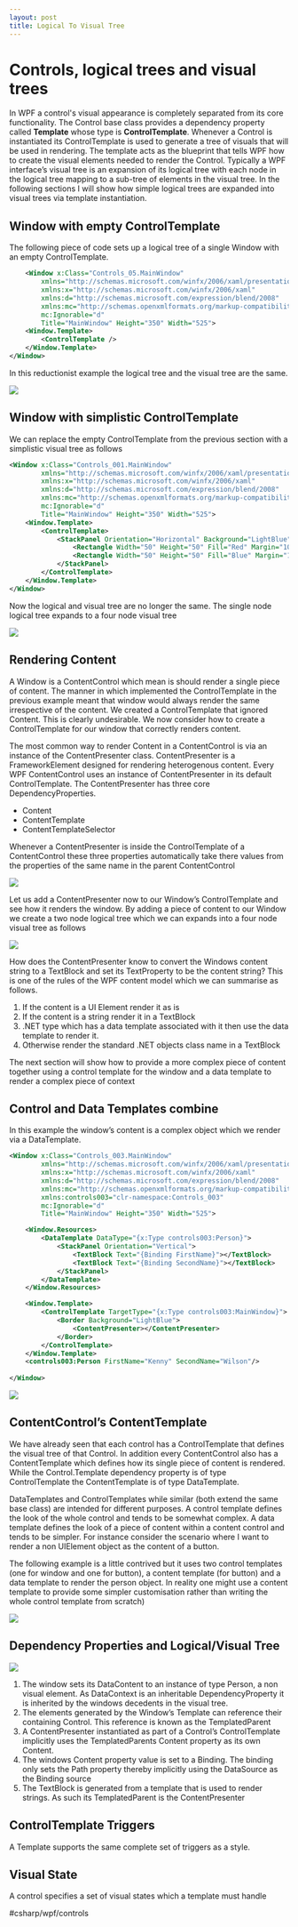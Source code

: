 ```yaml
---
layout: post
title: Logical To Visual Tree
---
```


# Controls, logical trees and visual trees
In WPF a control's visual appearance is completely separated from its core functionality. The Control base class provides a dependency property called **Template** whose type is **ControlTemplate**. Whenever a Control is instantiated its ControlTemplate is used to generate a tree of visuals that will be used in rendering. The template acts as the blueprint that tells WPF how to create the visual elements needed to render the Control. Typically a WPF interface’s visual tree is an expansion of its logical tree with each node in the logical tree mapping to a sub-tree of elements in the visual tree.  In the following sections I will show how simple logical trees are expanded into visual trees via template instantiation.


## Window with empty ControlTemplate
The following piece of code sets up a logical tree of a single Window with an empty ControlTemplate. 

```xml
	<Window x:Class="Controls_05.MainWindow"
        xmlns="http://schemas.microsoft.com/winfx/2006/xaml/presentation"
        xmlns:x="http://schemas.microsoft.com/winfx/2006/xaml"
        xmlns:d="http://schemas.microsoft.com/expression/blend/2008"
        xmlns:mc="http://schemas.openxmlformats.org/markup-compatibility/2006"
        mc:Ignorable="d"
        Title="MainWindow" Height="350" Width="525">
    <Window.Template>
        <ControlTemplate />
    </Window.Template>
</Window>
```

In this reductionist example the logical tree and the visual tree are the same. 


![](/assets/2017-11-25-Logical-To-Visual-Tree/A2E29814-7E77-4E7E-902D-29675AC7CF8B.png)



## Window with simplistic ControlTemplate
We can replace the empty ControlTemplate from the previous section with a simplistic visual tree as follows

```xml
<Window x:Class="Controls_001.MainWindow"
        xmlns="http://schemas.microsoft.com/winfx/2006/xaml/presentation"
        xmlns:x="http://schemas.microsoft.com/winfx/2006/xaml"
        xmlns:d="http://schemas.microsoft.com/expression/blend/2008"
        xmlns:mc="http://schemas.openxmlformats.org/markup-compatibility/2006"
        mc:Ignorable="d"
        Title="MainWindow" Height="350" Width="525">
    <Window.Template>
        <ControlTemplate>
            <StackPanel Orientation="Horizontal" Background="LightBlue">
                <Rectangle Width="50" Height="50" Fill="Red" Margin="10"/>
                <Rectangle Width="50" Height="50" Fill="Blue" Margin="10"/>
            </StackPanel>
        </ControlTemplate>
    </Window.Template>
</Window>
```

Now the logical and visual tree are no longer the same.  The single node logical tree expands to a four node visual tree

![](/assets/2017-11-25-Logical-To-Visual-Tree/E13FC017-983B-4D1E-95BF-2569373E9DC0.png)

## Rendering Content
A Window is a ContentControl which mean is should render a single piece of content. The manner in which implemented the ControlTemplate in the previous example meant that window would always render the same irrespective of the content.  We created a ControlTemplate that ignored Content. This is clearly undesirable. We now consider how to create a ControlTemplate for our window that correctly renders content. 

The most common way to render Content in a ContentControl is via an instance of the ContentPresenter class. ContentPresenter is a FrameworkElement designed for rendering heterogenous content. Every WPF ContentControl uses an instance of ContentPresenter in its default ControlTemplate. The ContentPresenter has three core DependencyProperties.

* Content
* ContentTemplate
* ContentTemplateSelector

Whenever a ContentPresenter is inside the ControlTemplate of a ContentControl these three properties automatically take there values from the properties of the same name in the parent ContentControl

![](/assets/2017-11-25-Logical-To-Visual-Tree/C0C2758C-B7C9-4977-818E-E2177C6775C2.png)

Let us add a ContentPresenter now to our Window’s ControlTemplate and see how it renders the window. By adding a piece of content to our Window we create a two node logical tree which we can expands into a four node visual tree as follows

![](/assets/2017-11-25-Logical-To-Visual-Tree/C7CC0EE8-28A4-487D-93F0-731848D84676.png)

How does the ContentPresenter know to convert the Windows content string to a TextBlock and set its TextProperty to be the content string? This is one of the rules of the WPF content model which we can summarise as follows. 

1. If the content is a UI Element render it as is
2.  If the content is a string render it in a TextBlock
3.  .NET type which has a data template associated with it then use the data template to render it. 
4. Otherwise render the standard .NET objects class name in a TextBlock

The next section will show how to provide a more complex piece of content together using a control template for the window and a data template to render a complex piece of context

## Control and Data Templates combine
In this example the window’s content is a complex object which we render via a DataTemplate. 

```xml
<Window x:Class="Controls_003.MainWindow"
        xmlns="http://schemas.microsoft.com/winfx/2006/xaml/presentation"
        xmlns:x="http://schemas.microsoft.com/winfx/2006/xaml"
        xmlns:d="http://schemas.microsoft.com/expression/blend/2008"
        xmlns:mc="http://schemas.openxmlformats.org/markup-compatibility/2006"
        xmlns:controls003="clr-namespace:Controls_003"
        mc:Ignorable="d"
        Title="MainWindow" Height="350" Width="525">

    <Window.Resources>
        <DataTemplate DataType="{x:Type controls003:Person}">
            <StackPanel Orientation="Vertical">
                <TextBlock Text="{Binding FirstName}"></TextBlock>
                <TextBlock Text="{Binding SecondName}"></TextBlock>
            </StackPanel>
        </DataTemplate>
    </Window.Resources>

    <Window.Template>
        <ControlTemplate TargetType="{x:Type controls003:MainWindow}">
            <Border Background="LightBlue">
                <ContentPresenter></ContentPresenter>
            </Border>
        </ControlTemplate>
    </Window.Template>
    <controls003:Person FirstName="Kenny" SecondName="Wilson"/>
    
</Window>
```


![](/assets/2017-11-25-Logical-To-Visual-Tree/31334367-8571-41EC-B25C-A473702FF2A4.png)


## ContentControl’s ContentTemplate
We have already seen that each control has a ControlTemplate that defines the visual tree of that Control. In addition every ContentControl also has a ContentTemplate which defines how its single piece of content is rendered.  While the Control.Template dependency property is of type ControlTemplate the ContentTemplate is of type DataTemplate.

DataTemplates and ControlTemplates while similar (both extend the same base class) are intended for different purposes. A control template defines the look of the whole control and tends to be somewhat complex. A data template defines the look of a piece of content within a content control and tends to be simpler. For instance consider the scenario where I want to render a non UIElement object as the content of a button. 

The following example is a little contrived but it uses two control templates (one for window and one for button), a content template (for button) and a data template to render the person object. In reality one might use a content template to provide some simpler customisation rather than writing the 	whole control template from scratch)

![](/assets/2017-11-25-Logical-To-Visual-Tree/6200A90B-59BA-4CEC-B5EA-ECB1F677AD28.png)

## Dependency Properties and Logical/Visual Tree

![](/assets/2017-11-25-Logical-To-Visual-Tree/C841A755-1ACA-4BAD-8D40-B1E87BA29B6C.png)

1. The window sets its DataContent to an instance of type Person, a non visual element. As DataContext is an inheritable DependencyProperty it is inherited by the windows decedents in the visual tree. 
2. The elements generated by the Window’s Template can reference their containing Control. This reference is known as the TemplatedParent
3. A ContentPresenter instantiated as part of a Control’s ControlTemplate implicitly uses the TemplatedParents Content property as its own Content.
4. The windows Content property value is set to a Binding. The binding only sets the Path property thereby implicitly using the DataSource as the Binding source
5. The TextBlock is generated from a template that is used to render strings. As such its TemplatedParent is the ContentPresenter 


## ControlTemplate Triggers
A Template supports the same complete set of triggers as a style. 

## Visual State
A control specifies a set of visual states which a template must handle 




#csharp/wpf/controls

